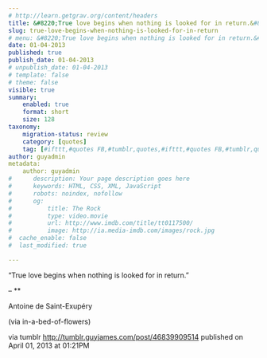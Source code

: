 ```yaml
---
# http://learn.getgrav.org/content/headers
title: &#8220;True love begins when nothing is looked for in return.&#8221;
slug: true-love-begins-when-nothing-is-looked-for-in-return
# menu: &#8220;True love begins when nothing is looked for in return.&#8221;
date: 01-04-2013
published: true
publish_date: 01-04-2013
# unpublish_date: 01-04-2013
# template: false
# theme: false
visible: true
summary:
    enabled: true
    format: short
    size: 128
taxonomy:
    migration-status: review
    category: [quotes]
    tag: [#ifttt,#quotes FB,#tumblr,quotes,#ifttt,#quotes FB,#tumblr,quotes]
author: guyadmin
metadata:
    author: guyadmin
#      description: Your page description goes here
#      keywords: HTML, CSS, XML, JavaScript
#      robots: noindex, nofollow
#      og:
#          title: The Rock
#          type: video.movie
#          url: http://www.imdb.com/title/tt0117500/
#          image: http://ia.media-imdb.com/images/rock.jpg
#  cache_enable: false
#  last_modified: true

---
```


“True love begins when nothing is looked for in return.”

 – **

Antoine de Saint-Exupéry 

(via in-a-bed-of-flowers)

via tumblr http://tumblr.guyjames.com/post/46839909514 published on April 01, 2013 at 01:21PM
